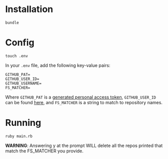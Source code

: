 # Installation
`bundle`

# Config
`touch .env`

In your `.env` file, add the following key-value pairs:

```
GITHUB_PAT=
GITHUB_USER_ID=
GITHUB_USERNAME=
FS_MATCHER=
```

Where `GITHUB_PAT` is a [generated personal access token](https://github.com/settings/tokens), `GITHUB_USER_ID` can be found [here](https://caius.github.io/github_id/), and `FS_MATCHER` is a string to match to repository names.

# Running
`ruby main.rb`

**WARNING**: Answering y at the prompt WILL delete all the repos printed that match the FS_MATCHER you provide.